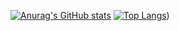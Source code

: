 <!-- [![Header](https://github.com/BinaryBun/BinaryBun/blob/main/pic/tan.jpg)](https://vk.com/im0502) -->

[![Anurag's GitHub stats](https://github-readme-stats.vercel.app/api?username=BinaryBun&show_icons=true&theme=radical&border_color=141321)](https://github.com/BinaryBun)
[![Top Langs](https://github-readme-stats.vercel.app/api/top-langs/?username=BinaryBun&layout=compact)](https://github.com/BinaryBun))

